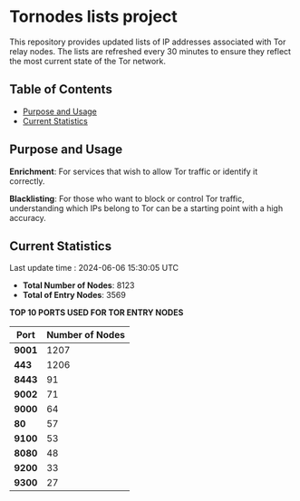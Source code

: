 # Tornodes lists project

This repository provides updated lists of IP addresses associated with Tor relay nodes. The lists are refreshed every 30 minutes to ensure they reflect the most current state of the Tor network.

## Table of Contents

- [Purpose and Usage](#purpose-and-usage)
- [Current Statistics](#current-statistics)


## Purpose and Usage

**Enrichment**: For services that wish to allow Tor traffic or identify it correctly.

**Blacklisting**: For those who want to block or control Tor traffic, understanding which IPs belong to Tor can be a starting point with a high accuracy.

## Current Statistics

Last update time : 2024-06-06 15:30:05 UTC

- **Total Number of Nodes**: 8123
- **Total of Entry Nodes**: 3569

**TOP 10 PORTS USED FOR TOR ENTRY NODES**

| **Port** | **Number of Nodes** |
|------|-----------------|
| **9001**   | 1207  |
| **443**   | 1206  |
| **8443**   | 91  |
| **9002**   | 71  |
| **9000**   | 64  |
| **80**   | 57  |
| **9100**   | 53  |
| **8080**   | 48  |
| **9200**   | 33  |
| **9300**   | 27  |

